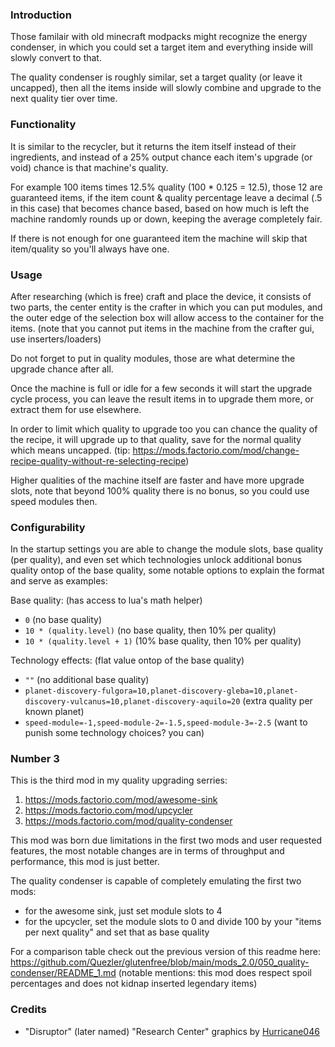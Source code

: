 ### Introduction

Those familair with old minecraft modpacks might recognize the energy condenser,
in which you could set a target item and everything inside will slowly convert to that.

The quality condenser is roughly similar, set a target quality (or leave it uncapped),
then all the items inside will slowly combine and upgrade to the next quality tier over time.

### Functionality

It is similar to the recycler, but it returns the item itself instead of their ingredients,
and instead of a 25% output chance each item's upgrade (or void) chance is that machine's quality.

For example 100 items times 12.5% quality (100 * 0.125 = 12.5), those 12 are guaranteed items,
if the item count & quality percentage leave a decimal (.5 in this case) that becomes chance based,
based on how much is left the machine randomly rounds up or down, keeping the average completely fair.

If there is not enough for one guaranteed item the machine will skip that item/quality so you'll always have one.

### Usage

After researching (which is free) craft and place the device,
it consists of two parts, the center entity is the crafter in which you can put modules,
and the outer edge of the selection box will allow access to the container for the items.
(note that you cannot put items in the machine from the crafter gui, use inserters/loaders)

Do not forget to put in quality modules, those are what determine the upgrade chance after all.

Once the machine is full or idle for a few seconds it will start the upgrade cycle process,
you can leave the result items in to upgrade them more, or extract them for use elsewhere.

In order to limit which quality to upgrade too you can chance the quality of the recipe,
it will upgrade up to that quality, save for the normal quality which means uncapped.
(tip: https://mods.factorio.com/mod/change-recipe-quality-without-re-selecting-recipe)

Higher qualities of the machine itself are faster and have more upgrade slots,
note that beyond 100% quality there is no bonus, so you could use speed modules then.

### Configurability

In the startup settings you are able to change the module slots, base quality (per quality),
and even set which technologies unlock additional bonus quality ontop of the base quality,
some notable options to explain the format and serve as examples:

Base quality: (has access to lua's math helper)
- `0` (no base quality)
- `10 * (quality.level)` (no base quality, then 10% per quality)
- `10 * (quality.level + 1)` (10% base quality, then 10% per quality)

Technology effects: (flat value ontop of the base quality)
- `""` (no additional base quality)
- `planet-discovery-fulgora=10,planet-discovery-gleba=10,planet-discovery-vulcanus=10,planet-discovery-aquilo=20` (extra quality per known planet)
- `speed-module=-1,speed-module-2=-1.5,speed-module-3=-2.5` (want to punish some technology choices? you can)

### Number 3

This is the third mod in my quality upgrading serries:
1) https://mods.factorio.com/mod/awesome-sink
2) https://mods.factorio.com/mod/upcycler
3) https://mods.factorio.com/mod/quality-condenser

This mod was born due limitations in the first two mods and user requested features,
the most notable changes are in terms of throughput and performance, this mod is just better.

The quality condenser is capable of completely emulating the first two mods:
- for the awesome sink, just set module slots to 4
- for the upcycler, set the module slots to 0 and divide 100 by your "items per next quality" and set that as base quality

For a comparison table check out the previous version of this readme here:
https://github.com/Quezler/glutenfree/blob/main/mods_2.0/050_quality-condenser/README_1.md
(notable mentions: this mod does respect spoil percentages and does not kidnap inserted legendary items)

### Credits

- "Disruptor" (later named) "Research Center" graphics by [Hurricane046](https://mods.factorio.com/user/Hurricane046)
